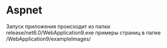 # Aspnet
Запуск приложения происходит из папки release/net6.0/WebApplication9.exe
примеры страниц в папке /WebApplication9/exampleImages/
